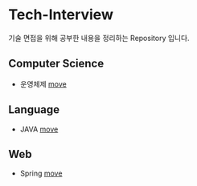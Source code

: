 # Tech-Interview
기술 면접을 위해 공부한 내용을 정리하는 Repository 입니다.

## Computer Science
- 운영체제 [move](https://github.com/yurak-choi/tech-interview/blob/master/cs/os.md)

## Language
- JAVA [move](https://github.com/yurak-choi/tech-interview/blob/master/language/java.md)

## Web
- Spring [move](https://github.com/yurak-choi/tech-interview/blob/master/web/spring.md)
